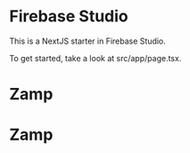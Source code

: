 # Firebase Studio

This is a NextJS starter in Firebase Studio.

To get started, take a look at src/app/page.tsx.
# Zamp
# Zamp
